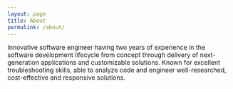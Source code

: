 ```yaml
---
layout: page
title: About
permalink: /about/
---
```

Innovative software engineer having two years of experience in the software development lifecycle from concept through delivery of next-generation applications and customizable solutions. Known for excellent troubleshooting skills, able to analyze code and engineer well-researched, cost-effective and
responsive solutions.
